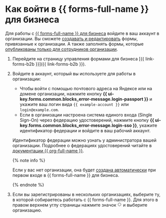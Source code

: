 # Как войти в {{ forms-full-name }} для бизнеса

Для работы с [{{ forms-full-name }} для бизнеса](forms-for-org.md) войдите в ваш аккаунт в организации. Вы сможете [создавать и редактировать](new-form.md) формы, привязанные к организации. А также заполнять формы, которые [опубликованы только для сотрудников организации](restrictions.md#sec_access).

1. Перейдите на страницу управления формами для бизнеса [{{ link-forms-b2b }}]({{ link-forms-b2b }}).

1. Войдите в аккаунт, который вы используете для работы в организации:

   - Чтобы войти с помощью почтового адреса на Яндексе или на домене организации, нажмите кнопку **{{ ui-key.forms.common.blocks_error-message.login-passport }}** и укажите ваш логин вида `{{ example-account }}` или `login@example.com`.
   - Если в организации настроена система единого входа (Single Sign-On) через федерацию удостоверений, нажмите кнопку **{{ ui-key.forms.common.blocks_error-message.login-sso }}**, укажите идентификатор федерации и войдите в ваш рабочий аккаунт.
   
   Идентификатор федерации можно узнать у администратора вашей организации. Подробнее о федерациях удостоверений читайте в [документации {{ org-full-name }}](../organization/add-federation.md).

   {% note info %}

   Если у вас нет организации, она будет [создана автоматически](enable-forms.md) при первом входе в {{ forms-full-name }} для бизнеса.

   {% endnote %}

1. Если вы зарегистрированы в нескольких организациях, выберите ту, в которой собираетесь работать с {{ forms-full-name }}. Для этого в правом верхнем углу страницы нажмите значок ![](../_assets/forms/settings-faded.png) и выберите организацию.